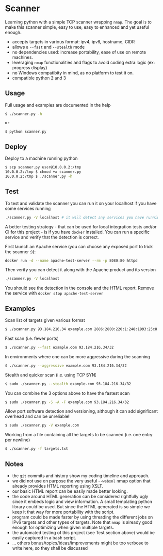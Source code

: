 # Scanner

Learning python with a simple TCP scanner wrapping `nmap`. The goal is to make this scanner simple, easy to use, easy to enhanced and yet useful enough.

* accepts targets in various format: ipv4, ipv6, hostname, CIDR
* allows a `--fast` and `--stealth` mode
* no dependencies used: increase portability, ease of use on remote machines.
* leveraging `nmap` functionalities and flags to avoid coding extra logic (ex: progress display)
* no Windows compatibity in mind, as no platform to test it on.
* compatible python 2 and 3

## Usage

Full usage and examples are documented in the help 

```sh
$ ./scanner.py -h

or 

$ python scanner.py
```

## Deploy

Deploy to a machine running python

```sh
$ scp scanner.py user@10.0.0.2:/tmp
10.0.0.2:/tmp $ chmod +x scanner.py
10.0.0.2:/tmp $ ./scanner.py -h
```

## Test

To test and validate the scanner you can run it on your localhost if you have some services running

```sh
./scanner.py -V localhost # it will detect any services you have running
```

A better testing strategy - that can be used for local integration tests and/or CI for this project - is if you have `docker` installed. You can run a specific service and verify that the detection is correct. 

First launch an Apache service (you can choose any exposed port to trick the scanner :)):

```sh
docker run -d --name apache-test-server --rm -p 8080:80 httpd
```

Then verify you can detect it along with the Apache product and its version
```sh
./scanner.py -V localhost
```

You should see the detection in the console and the HTML report. Remove the service with `docker stop apache-test-server`

## Examples

Scan list of targets given various format 
```sh
$ ./scanner.py 93.184.216.34 example.com 2606:2800:220:1:248:1893:25c8:1946 172.16.36.12/28
```

Fast scan (i.e. fewer ports)
```sh
$ ./scanner.py --fast example.com 93.184.216.34/32
```

In environments where one can be more aggressive during the scanning
```sh
$ ./scanner.py --aggressive example.com 93.184.216.34/32
```

Stealth and quicker scan (i.e. using TCP SYN)
```sh
$ sudo ./scanner.py --stealth example.com 93.184.216.34/32
```

You can combine the 3 options above to have the fastest scan
```sh
$ sudo ./scanner.py -S -A -F example.com 93.184.216.34/32
```

Allow port software detection and versioning, although it can add significant overhead and can be unreliable!
```sh
$ sudo ./scanner.py -V example.com
```

Working from a file containing all the targets to be scanned (i.e. one entry per newline)
```sh
$ ./scanner.py -f targets.txt
```

## Notes

* the `git` commits and history show my coding timeline and approach.
* we did not use on purpose the very useful `--webxml` nmap option that already provides HTML reporting using XSLT.
* our basic HTML report can be easily made better looking.
* the code around HTML generation can be considered rightfully ugly since it embeds logic and view information. A small templating python library could be used. But since the HTML generated is so simple we keep it that way for more portability with the script.
* program could be made faster by using threading the different jobs on IPv6 targets and other types of targets. Note that `nmap` is already good enough for optimizing when given multiple targets.
* the automated testing of this project (see Test section above) would be easily captured in a bash script.
* ... others bonus/topics/ideas/improvements might be too verbose to write here, so they shall be discussed